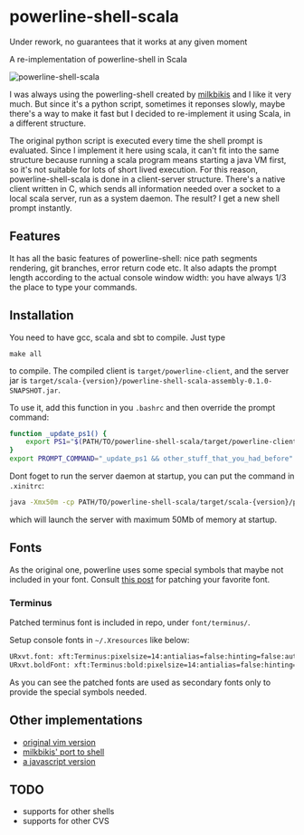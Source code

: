 powerline-shell-scala
=====================

Under rework, no guarantees that it works at any given moment


A re-implementation of powerline-shell in Scala

![powerline-shell-scala](http://imgur.com/9SVFfUw.png)

I was always using the powerling-shell created by [milkbikis](https://github.com/milkbikis) and I like it very much. But since it's a python script, sometimes it reponses slowly, maybe there's a way to make it fast but I decided to re-implement it using Scala, in a different structure.

The original python script is executed every time the shell prompt is evaluated. Since I implement it here using scala, it can't fit into the same structure because running a scala program means starting a java VM first, so it's not suitable for lots of short lived execution. For this reason, powerline-shell-scala is done in a client-server structure. There's a native client written in C, which sends all information needed over a socket to a local scala server, run as a system daemon. The result? I get a new shell prompt instantly.

## Features ##

It has all the basic features of powerline-shell: nice path segments rendering, git branches, error return code etc. It also adapts the prompt length according to the actual console window width: you have always 1/3 the place to type your commands.

## Installation ##

You need to have gcc, scala and sbt to compile. Just type

`make all`

to compile. The compiled client is `target/powerline-client`, and the server jar is `target/scala-{version}/powerline-shell-scala-assembly-0.1.0-SNAPSHOT.jar`.

To use it, add this function in you `.bashrc` and then override the prompt command:

```sh
function _update_ps1() {
    export PS1="$(PATH/TO/powerline-shell-scala/target/powerline-client $?)"
}
export PROMPT_COMMAND="_update_ps1 && other_stuff_that_you_had_before"
```

Dont foget to run the server daemon at startup, you can put the command in `.xinitrc`:

```sh
java -Xmx50m -cp PATH/TO/powerline-shell-scala/target/scala-{version}/powerline-shell-scala-assembly-0.1.0-SNAPSHOT.jar PowerlineServer
```

which will launch the server with maximum 50Mb of memory at startup.

## Fonts ##

As the original one, powerline uses some special symbols that maybe not included in your font. Consult [this post](https://github.com/Lokaltog/vim-powerline/wiki/Patched-fonts) for patching your favorite font.

### Terminus ###
Patched terminus font is included in repo, under `font/terminus/`.

Setup console fonts in `~/.Xresources` like below:

```sh
URxvt.font: xft:Terminus:pixelsize=14:antialias=false:hinting=false:autohint=false, xft:Terminus (TTF) for Powerline:pixelsize=16:antialias=true:hinting=true:autohint=true
URxvt.boldFont: xft:Terminus:bold:pixelsize=14:antialias=false:hinting=false:autohint=false, xft:Terminus (TTF) for Powerline:bold:pixelsize=16:antialias=true:hinting=true:autohint=true
```

As you can see the patched fonts are used as secondary fonts only to provide the special symbols needed.

## Other implementations ##

- [original vim version](https://github.com/Lokaltog/powerline)
- [milkbikis' port to shell](https://github.com/milkbikis/powerline-shell)
- [a javascript version](https://github.com/ceejbot/powerline-js)

## TODO ##

- supports for other shells
- supports for other CVS
